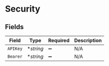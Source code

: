 # Security


## Fields

| Field              | Type               | Required           | Description        |
| ------------------ | ------------------ | ------------------ | ------------------ |
| `APIKey`           | **string*          | :heavy_minus_sign: | N/A                |
| `Bearer`           | **string*          | :heavy_minus_sign: | N/A                |